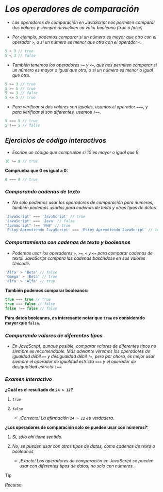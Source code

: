<!-- Autor: Daniel Benjamin Perez Morales -->
<!-- GitHub: https://github.com/DanielBenjaminPerezMoralesDev13 -->
<!-- Gitlab: https://gitlab.com/DanielBenjaminPerezMoralesDev13 -->
<!-- Correo electrónico: danielperezdev@proton.me -->

# ***Los operadores de comparación***

- *Los operadores de comparación en JavaScript nos permiten comparar dos valores y siempre devuelven un valor booleano (true o false).*

- *Por ejemplo, podemos comparar si un número es mayor que otro con el operador `>`, o si un número es menor que otro con el operador `<`.*

```javascript
5 > 3 // true
5 < 3 // false
```

- *También tenemos los operadores `>=` y `<=`, que nos permiten comparar si un número es mayor o igual que otro, o si un número es menor o igual que otro.*

```javascript
5 >= 3 // true
5 >= 5 // true
5 <= 3 // false
5 <= 5 // true
```

- *Para verificar si dos valores son iguales, usamos el operador `===`, y para verificar si son diferentes, usamos `!==`.*

```javascript
5 === 5 // true
5 !== 5 // false
```

## ***Ejercicios de código interactivos***

- *Escribe un código que compruebe si 10 es mayor o igual que 9*

```javascript
10 >= 9 // true
```

**Comprueba que 0 es igual a 0:**

```javascript
0 === 0 // true
```

### ***Comparando cadenas de texto***

- *No solo podemos usar los operadores de comparación para números, también podemos usarlos para cadenas de texto y otros tipos de datos.*

```javascript
'JavaScript' === 'JavaScript' // true
'JavaScript' === 'Java' // false
"JavaScript" !== 'PHP' // true
`Estoy Aprendiendo JavaScript` === 'Estoy Aprendiendo JavaScript' // true
```

### ***Comportamiento con cadenas de texto y booleanos***

- *Podemos usar los operadores `>`, `>=`, `<` y `<=` para comparar cadenas de texto. JavaScript compara las cadenas basándose en sus valores Unicode.*

```javascript
'Alfa' > 'Beta' // false
'Omega' > 'Beta' // true
'alfa' > 'Alfa' // true
```

**También podemos comparar booleanos:**

```javascript
true === true // true
true === false // false
false !== false // false
```

**Para datos booleanos, es interesante notar que `true` es considerado mayor que `false`.**

### ***Comparando valores de diferentes tipos***

- *En JavaScript, aunque posible, comparar valores de diferentes tipos no siempre es recomendable. Más adelante veremos los operadores de igualdad débil `==` y desigualdad débil `!=`, pero por ahora, es mejor usar siempre el operador de igualdad estricta `===` y el operador de desigualdad estricta `!==`.*

### ***Examen interactivo***

**¿Cuál es el resultado de `24 > 12`?**

1. *`true`*
2. *`false`*

    - *¡Correcto! La afirmación `24 > 12` es verdadera.*

**¿Los operadores de comparación sólo se pueden usar con números?:**

1. *Sí, sólo ahí tiene sentido.*
2. *No, se pueden usar con otros tipos de datos, como cadenas de texto o booleanos*

    - *¡Exacto! Los operadores de comparación en JavaScript se pueden usar con diferentes tipos de datos, no solo con números.*

> [!TIP]
> *[Recurso](https://www.aprendejavascript.dev/clase/introduccion/operadores-de-comparacion "https://www.aprendejavascript.dev/clase/introduccion/operadores-de-comparacion")*

